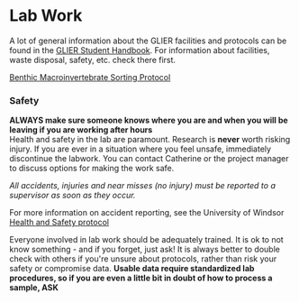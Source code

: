 # Lab Work

A lot of general information about the GLIER facilities and protocols can be found in the [GLIER Student Handbook](http://www1.uwindsor.ca/glier/glier-graduate-student-handbook). For information about facilities, waste disposal, safety, etc. check there first.

[Benthic Macroinvertebrate Sorting Protocol](https://docs.google.com/document/d/1_l3USSYP5owzRgminCqKUk7veOlhNoyrLpHpFaNGL7I/edit)

### Safety
**ALWAYS make sure someone knows where you are and when you will be leaving if you are working after hours**    
Health and safety in the lab are paramount. Research is **never** worth risking injury. If you are ever in a situation where you feel unsafe, immediately discontinue the labwork. You can contact Catherine or the project manager to discuss options for making the work safe.  
  
  *All accidents, injuries and near misses (no injury) must be reported to a supervisor as soon as they occur.*  
  
For more information on accident reporting, see the University of Windsor [Health and Safety protocol](http://www1.uwindsor.ca/safety/report-an-accident)
  
Everyone involved in lab work should be adequately trained. It is ok to not know something - and if you forget, just ask! It is always better to double check with others if you're unsure about protocols, rather than risk your safety or compromise data. **Usable data require standardized lab procedures, so if you are even a little bit in doubt of how to process a sample, ASK**
